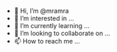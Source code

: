 - 👋 Hi, I’m @mramra
- 👀 I’m interested in ...
- 🌱 I’m currently learning ...
- 💞️ I’m looking to collaborate on ...
- 📫 How to reach me ...

<!---
mramra/mramra is a ✨ special ✨ repository because its `README.md` (this file) appears on your GitHub profile.
You can click the Preview link to take a look at your changes.
--->
